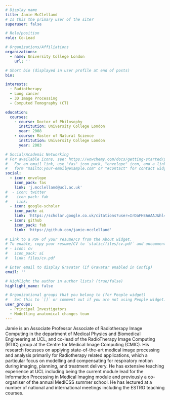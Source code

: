 ```yaml
---
# Display name
title: Jamie McClelland
# Is this the primary user of the site?
superuser: false

# Role/position
role: Co-Lead

# Organizations/Affiliations
organizations:
  - name: University College London
    url: ''

# Short bio (displayed in user profile at end of posts)
bio: 

interests:
  - Radiotherapy
  - Lung cancer
  - 3D Image Processing
  - Computed Tomography (CT)

education:
  courses:
    - course: Doctor of Philosophy
      institution: University College London
      year: 2008
    - course: Master of Natural Science
      institution: University College London
      year: 2003

# Social/Academic Networking
# For available icons, see: https://wowchemy.com/docs/getting-started/page-builder/#icons
#   For an email link, use "fas" icon pack, "envelope" icon, and a link in the
#   form "mailto:your-email@example.com" or "#contact" for contact widget.
social:
  - icon: envelope
    icon_pack: fas
    link: 'j.mcclelland@ucl.ac.uk'
#  - icon: twitter
#    icon_pack: fab
#    link:
  - icon: google-scholar
    icon_pack: ai
    link: 'https://scholar.google.co.uk/citations?user=IrDaFHEAAAAJ&hl=en'
  - icon: github
    icon_pack: fab
    link: 'https://github.com/jamie-mcclelland'
    
# Link to a PDF of your resume/CV from the About widget.
# To enable, copy your resume/CV to `static/files/cv.pdf` and uncomment the lines below.
# - icon: cv
#   icon_pack: ai
#   link: files/cv.pdf

# Enter email to display Gravatar (if Gravatar enabled in Config)
email: ''

# Highlight the author in author lists? (true/false)
highlight_name: false

# Organizational groups that you belong to (for People widget)
#   Set this to `[]` or comment out if you are not using People widget.
user_groups:
  - Principal Investigators
  - Modelling anatomical changes team
---
```


Jamie is an Associate Professor Associate of Radiotherapy Image Computing in the department of Medical Physics and Biomedical Engineering at UCL, and co-lead of the RadioTherapy Image Computing (RTIC) group at the Centre for Medical Image Computing (CMIC). His research focusses on applying state-of-the-art medical image processing and analysis primarily for Radiotherapy related applications, which a particular focus on modelling and compensating for respiratory motion during imaging, planning, and treatment delivery. He has extensive teaching experience at UCL including being the current module lead for the Information Processing in Medical Imaging module and previously a co-organiser of the annual MedICSS summer school. He has lectured at a number of national and international meetings including the ESTRO teaching courses.
